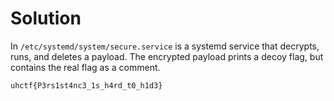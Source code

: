 # Solution

In `/etc/systemd/system/secure.service` is a systemd service that decrypts, runs, and deletes a payload. The encrypted payload prints a decoy flag, but contains the real flag as a comment.

```
uhctf{P3rs1st4nc3_1s_h4rd_t0_h1d3}
```

<!-- optionally include any relevant solution files in this folder -->